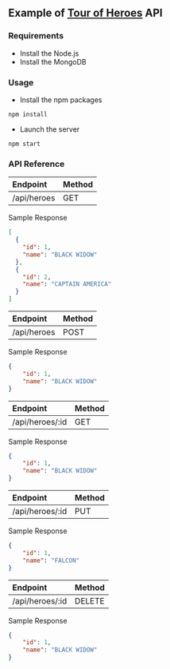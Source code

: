 ## Example of [Tour of Heroes](https://github.com/johnpapa/angular-tour-of-heroes) API

### Requirements
* Install the Node.js
* Install the MongoDB

### Usage
* Install the npm packages  
```
npm install
```
* Launch the server
```
npm start
```

### API Reference

|Endpoint|Method|
|:--|:--|
|/api/heroes|GET|
Sample Response
```json
[
  {
    "id": 1,
    "name": "BLACK WIDOW"
  },
  {
    "id": 2,
    "name": "CAPTAIN AMERICA"
  }
]
```

|Endpoint|Method|
|:--|:--|
|/api/heroes|POST|
Sample Response
```json
{
    "id": 1,
    "name": "BLACK WIDOW"
}
```

|Endpoint|Method|
|:--|:--|
|/api/heroes/:id|GET|
Sample Response
```json
{
    "id": 1,
    "name": "BLACK WIDOW"
}
```

|Endpoint|Method|
|:--|:--|
|/api/heroes/:id|PUT|
Sample Response
```json
{
    "id": 1,
    "name": "FALCON"
}
```

|Endpoint|Method|
|:--|:--|
|/api/heroes/:id|DELETE|
Sample Response
```json
{
    "id": 1,
    "name": "BLACK WIDOW"
}
```